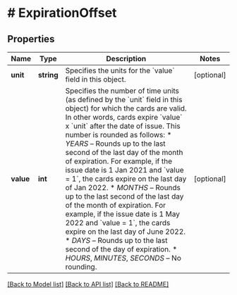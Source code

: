 # # ExpirationOffset

## Properties

Name | Type | Description | Notes
------------ | ------------- | ------------- | -------------
**unit** | **string** | Specifies the units for the &#x60;value&#x60; field in this object. | [optional]
**value** | **int** | Specifies the number of time units (as defined by the &#x60;unit&#x60; field in this object) for which the cards are valid. In other words, cards expire &#x60;value&#x60; x &#x60;unit&#x60; after the date of issue.  This number is rounded as follows:  * *YEARS* – Rounds up to the last second of the last day of the month of expiration. For example, if the issue date is 1 Jan 2021 and &#x60;value &#x3D; 1&#x60;, the cards expire on the last day of Jan 2022.  * *MONTHS* – Rounds up to the last second of the last day of the month of expiration. For example, if the issue date is 1 May 2022 and &#x60;value &#x3D; 1&#x60;, the cards expire on the last day of June 2022.  * *DAYS* – Rounds up to the last second of the day of expiration.  * *HOURS*, *MINUTES*, *SECONDS* – No rounding. | [optional]

[[Back to Model list]](../../README.md#models) [[Back to API list]](../../README.md#endpoints) [[Back to README]](../../README.md)
